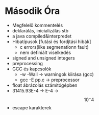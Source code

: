 # Második Óra
- Megfelelő kommentelés 
- deklarálás, inicializálás stb
-  a java compiled&interpredet
-  Hibatípusok [futási és fordjtási hibák]
    -  c errors(like segmenationn fault)
    -  nem definiált viselkedés
- signed and unsigned integers
- preprocessing
- GCC és kapcsolók
    - -w -Wall -> warningok kiirása (gcc)
    - gcc -E pp.c -> preprocessor
- float ábrázolás számítógépben
- 31415.93E-4 -> E-4 -> $$ 10^-4 $$
-  escape karakterek


